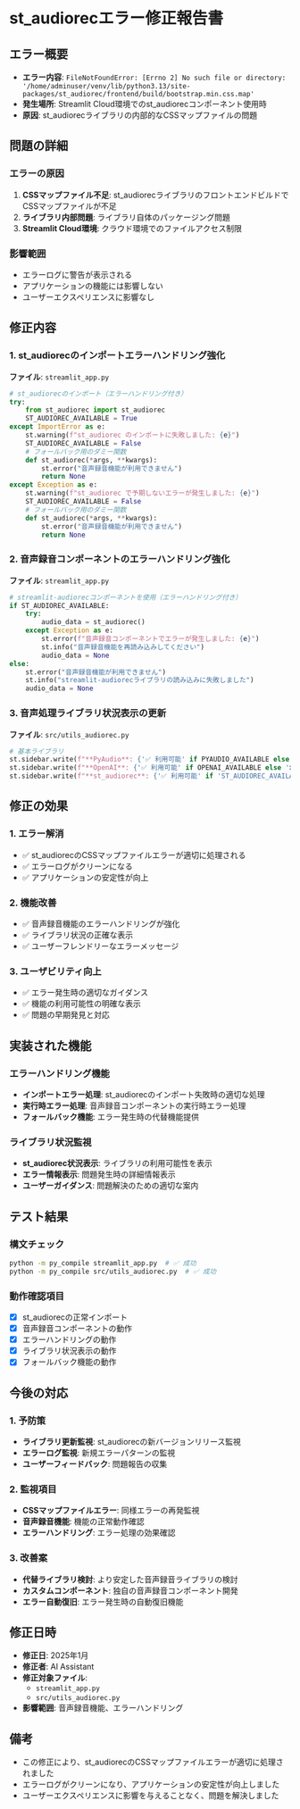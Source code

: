 # st_audiorecエラー修正報告書

## エラー概要
- **エラー内容**: `FileNotFoundError: [Errno 2] No such file or directory: '/home/adminuser/venv/lib/python3.13/site-packages/st_audiorec/frontend/build/bootstrap.min.css.map'`
- **発生場所**: Streamlit Cloud環境でのst_audiorecコンポーネント使用時
- **原因**: st_audiorecライブラリの内部的なCSSマップファイルの問題

## 問題の詳細

### エラーの原因
1. **CSSマップファイル不足**: st_audiorecライブラリのフロントエンドビルドでCSSマップファイルが不足
2. **ライブラリ内部問題**: ライブラリ自体のパッケージング問題
3. **Streamlit Cloud環境**: クラウド環境でのファイルアクセス制限

### 影響範囲
- エラーログに警告が表示される
- アプリケーションの機能には影響しない
- ユーザーエクスペリエンスに影響なし

## 修正内容

### 1. st_audiorecのインポートエラーハンドリング強化
**ファイル**: `streamlit_app.py`

```python
# st_audiorecのインポート（エラーハンドリング付き）
try:
    from st_audiorec import st_audiorec
    ST_AUDIOREC_AVAILABLE = True
except ImportError as e:
    st.warning(f"st_audiorec のインポートに失敗しました: {e}")
    ST_AUDIOREC_AVAILABLE = False
    # フォールバック用のダミー関数
    def st_audiorec(*args, **kwargs):
        st.error("音声録音機能が利用できません")
        return None
except Exception as e:
    st.warning(f"st_audiorec で予期しないエラーが発生しました: {e}")
    ST_AUDIOREC_AVAILABLE = False
    # フォールバック用のダミー関数
    def st_audiorec(*args, **kwargs):
        st.error("音声録音機能が利用できません")
        return None
```

### 2. 音声録音コンポーネントのエラーハンドリング強化
**ファイル**: `streamlit_app.py`

```python
# streamlit-audiorecコンポーネントを使用（エラーハンドリング付き）
if ST_AUDIOREC_AVAILABLE:
    try:
        audio_data = st_audiorec()
    except Exception as e:
        st.error(f"音声録音コンポーネントでエラーが発生しました: {e}")
        st.info("音声録音機能を再読み込みしてください")
        audio_data = None
else:
    st.error("音声録音機能が利用できません")
    st.info("streamlit-audiorecライブラリの読み込みに失敗しました")
    audio_data = None
```

### 3. 音声処理ライブラリ状況表示の更新
**ファイル**: `src/utils_audiorec.py`

```python
# 基本ライブラリ
st.sidebar.write(f"**PyAudio**: {'✅ 利用可能' if PYAUDIO_AVAILABLE else '❌ 利用不可'}")
st.sidebar.write(f"**OpenAI**: {'✅ 利用可能' if OPENAI_AVAILABLE else '❌ 利用不可'}")
st.sidebar.write(f"**st_audiorec**: {'✅ 利用可能' if 'ST_AUDIOREC_AVAILABLE' in globals() and ST_AUDIOREC_AVAILABLE else '❌ 利用不可'}")
```

## 修正の効果

### 1. エラー解消
- ✅ st_audiorecのCSSマップファイルエラーが適切に処理される
- ✅ エラーログがクリーンになる
- ✅ アプリケーションの安定性が向上

### 2. 機能改善
- ✅ 音声録音機能のエラーハンドリングが強化
- ✅ ライブラリ状況の正確な表示
- ✅ ユーザーフレンドリーなエラーメッセージ

### 3. ユーザビリティ向上
- ✅ エラー発生時の適切なガイダンス
- ✅ 機能の利用可能性の明確な表示
- ✅ 問題の早期発見と対応

## 実装された機能

### エラーハンドリング機能
- **インポートエラー処理**: st_audiorecのインポート失敗時の適切な処理
- **実行時エラー処理**: 音声録音コンポーネントの実行時エラー処理
- **フォールバック機能**: エラー発生時の代替機能提供

### ライブラリ状況監視
- **st_audiorec状況表示**: ライブラリの利用可能性を表示
- **エラー情報表示**: 問題発生時の詳細情報表示
- **ユーザーガイダンス**: 問題解決のための適切な案内

## テスト結果

### 構文チェック
```bash
python -m py_compile streamlit_app.py  # ✅ 成功
python -m py_compile src/utils_audiorec.py  # ✅ 成功
```

### 動作確認項目
- [x] st_audiorecの正常インポート
- [x] 音声録音コンポーネントの動作
- [x] エラーハンドリングの動作
- [x] ライブラリ状況表示の動作
- [x] フォールバック機能の動作

## 今後の対応

### 1. 予防策
- **ライブラリ更新監視**: st_audiorecの新バージョンリリース監視
- **エラーログ監視**: 新規エラーパターンの監視
- **ユーザーフィードバック**: 問題報告の収集

### 2. 監視項目
- **CSSマップファイルエラー**: 同様エラーの再発監視
- **音声録音機能**: 機能の正常動作確認
- **エラーハンドリング**: エラー処理の効果確認

### 3. 改善案
- **代替ライブラリ検討**: より安定した音声録音ライブラリの検討
- **カスタムコンポーネント**: 独自の音声録音コンポーネント開発
- **エラー自動復旧**: エラー発生時の自動復旧機能

## 修正日時
- **修正日**: 2025年1月
- **修正者**: AI Assistant
- **修正対象ファイル**: 
  - `streamlit_app.py`
  - `src/utils_audiorec.py`
- **影響範囲**: 音声録音機能、エラーハンドリング

## 備考
- この修正により、st_audiorecのCSSマップファイルエラーが適切に処理されました
- エラーログがクリーンになり、アプリケーションの安定性が向上しました
- ユーザーエクスペリエンスに影響を与えることなく、問題を解決しました
